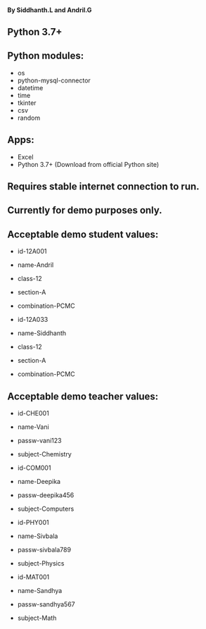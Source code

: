 #### By Siddhanth.L and Andril.G

## Python 3.7+

## Python modules:

* os
* python-mysql-connector
* datetime
* time
* tkinter
* csv
* random

## Apps:

* Excel
* Python 3.7+ (Download from official Python site)

## Requires stable internet connection to run.

## Currently for demo purposes only.

## Acceptable demo student values:

* id-12A001
 * name-Andril
 * class-12
 * section-A
 * combination-PCMC
 
* id-12A033
 * name-Siddhanth
 * class-12
 * section-A
 * combination-PCMC
 

## Acceptable demo teacher values:

* id-CHE001
 * name-Vani
 * passw-vani123
 * subject-Chemistry
 
* id-COM001
 * name-Deepika
 * passw-deepika456
 * subject-Computers
 
* id-PHY001
 * name-Sivbala
 * passw-sivbala789
 * subject-Physics
 
* id-MAT001
 * name-Sandhya
 * passw-sandhya567
 * subject-Math
